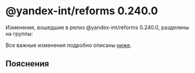 # @yandex-int/reforms 0.240.0

<!-- ЧЕЛОВЕЧЕСКОЕ ВСТУПЛЕНИЕ -->

Изменения, вошедшие в релиз @yandex-int/reforms 0.240.0, разделены на группы:

Все важные изменения подробно описаны [ниже](#Пояснения).

## Пояснения

